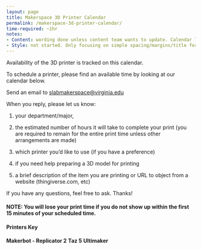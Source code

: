 ```yaml
---
layout: page
title: Makerspace 3D Printer Calendar
permalink: /makerspace-3d-printer-calendar/
time-required: ~1hr
notes:
- Content: wording done unless content team wants to update. Calendar link needs incorporated.
- Style: not started. Only focusing on simple spacing/margins/title for Phase 1.
---
```


Availability of the 3D printer is tracked on this calendar.

To schedule a printer, please find an available time by looking at our calendar below.

Send an email to [slabmakerspace@virginia.edu](mailto:slabmakerspace@virginia.edu)

When you reply, please let us know:




  1. your department/major,


  2. the estimated number of hours it will take to complete your print (you are required to remain for the entire print time unless other arrangements are made)


  3. which printer you’d like to use (if you have a preference)


  4. if you need help preparing a 3D model for printing


  5. a brief description of the item you are printing or URL to object from a website (thingiverse.com, etc)


If you have any questions, feel free to ask. Thanks!


#### NOTE: You will lose your print time if you do not show up within the first 15 minutes of your scheduled time.





#### Printers Key


**Makerbot - Replicator 2** **Taz 5** **Ultimaker**
